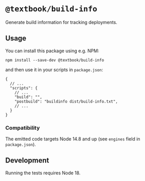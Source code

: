 # `@textbook/build-info`

Generate build information for tracking deployments.

## Usage

You can install this package using e.g. NPM:

```shell
npm install --save-dev @textbook/build-info
```

and then use it in your scripts in `package.json`:

```json5
{
  // ...
  "scripts": {
    // ...
    "build": "",
    "postbuild": "buildinfo dist/build-info.txt",
    // ...
  }
}
```

### Compatibility

The emitted code targets Node 14.8 and up (see `engines` field in `package.json`).

## Development

Running the tests requires Node 18.

